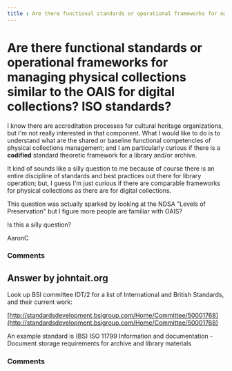 ```yaml
---
title : Are there functional standards or operational frameworks for managing physical collections similar to the OAIS for digital collections? ISO standards?
---
```

Are there functional standards or operational frameworks for managing physical collections similar to the OAIS for digital collections? ISO standards?
=====================
I know there are accreditation processes for cultural heritage
organizations, but I'm not really interested in that component. What I
would like to do is to understand what are the shared or baseline
functional competencies of physical collections management; and I am
particularly curious if there is a **codified** standard theoretic
framework for a library and/or archive.

It kind of sounds like a silly question to me because of course there is
an entire discipline of standards and best practices out there for
library operation; but, I guess I'm just curious if there are comparable
frameworks for physical collections as there are for digital
collections.

This question was actually sparked by looking at the NDSA "Levels of
Preservation" but I figure more people are familiar with OAIS?

Is this a silly question?

AaronC

### Comments ###


Answer by johntait.org
----------------
Look up BSI committee IDT/2 for a list of International and British
Standards, and their current work:

[http://standardsdevelopment.bsigroup.com/Home/Committee/50001768](http://standardsdevelopment.bsigroup.com/Home/Committee/50001768)

An example standard is (BS) ISO 11799 Information and documentation -
Document storage requirements for archive and library materials

### Comments ###

